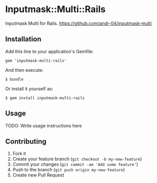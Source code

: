 # Inputmask::Multi::Rails

Inputmask Multi for Rails. https://github.com/andr-04/inputmask-multi

## Installation

Add this line to your application's Gemfile:

    gem 'inputmask-multi-rails'

And then execute:

    $ bundle

Or install it yourself as:

    $ gem install inputmask-multi-rails

## Usage

TODO: Write usage instructions here

## Contributing

1. Fork it
2. Create your feature branch (`git checkout -b my-new-feature`)
3. Commit your changes (`git commit -am 'Add some feature'`)
4. Push to the branch (`git push origin my-new-feature`)
5. Create new Pull Request
